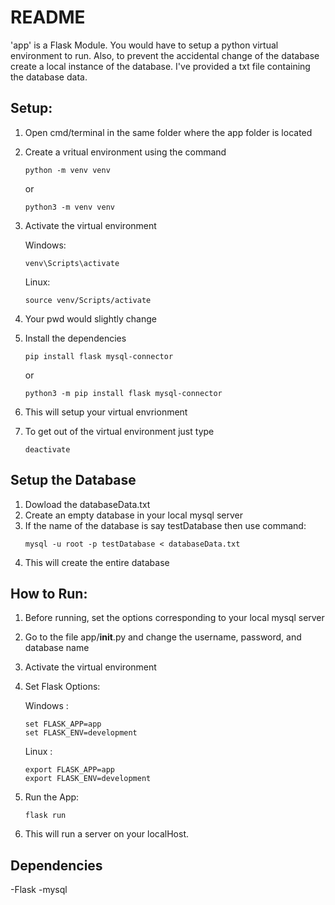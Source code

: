 # README
'app' is a Flask Module.
You would have to setup a python virtual environment to run.
Also, to prevent the accidental change of the database create a local instance of the database.
I've provided a txt file containing the database data.

## Setup:
1. Open cmd/terminal in the same folder where the app folder is located
2. Create a vritual environment using the command 

	```
	python -m venv venv 
	```
	or
	```
	python3 -m venv venv
	```
3. Activate the virtual environment
	
	Windows:  
	```
	venv\Scripts\activate
	```
	Linux:	
	```
	source venv/Scripts/activate
	```
4. Your pwd would slightly change
5. Install the dependencies
	```
	pip install flask mysql-connector
	```
	or
	```
	python3 -m pip install flask mysql-connector
	```
6. This will setup your virtual envrionment
7. To get out of the virtual environment just type 
	```
	deactivate
	```
## Setup the Database
1. Dowload the databaseData.txt
2. Create an empty database in your local mysql server
3. If the name of the database is say testDatabase then use command:
	```
	mysql -u root -p testDatabase < databaseData.txt
	```
4. This will create the entire database


## How to Run:
1. Before running, set the options corresponding to your local mysql server
2. Go to the file app/__init__.py and change the username, password, and database name
3. Activate the virtual environment
4. Set Flask Options:
	
	Windows : 
	```
	set FLASK_APP=app
	set FLASK_ENV=development
	```
	Linux :   
	```
	export FLASK_APP=app
	export FLASK_ENV=development
	```
5. Run the App:
	```
	flask run
	```
6. This will run a server on your localHost.



## Dependencies
-Flask
-mysql
